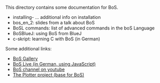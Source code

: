 This directory contains some documentation for BoS. 
* installing- ... additional info on installation 
* bos_en_2: slides from a talk about BoS
* BoSL commands: list of advanced commands in the boS Language
* BoSBlueJ: using BoS from BlueJ
* c-skript: learning C with BoS (in German)

Some additional links:
* [BoS Gallery](https://hosting.iem.thm.de/user/euler/gallery2/index.php?inhalt=home "some screenshots from BoS projects")
* [BoS Live (in German, using JavaScript)](https://hosting.iem.thm.de/user/euler/gallery2/index.php?inhalt=live "first live version")
* [BoS channel on youtube](https://www.youtube.com/channel/UCElCYEug97vk-LvFMI6k3ow/videos "some videos")
* [The Plotter project (base for BoS)](https://hosting.iem.thm.de/user/euler/plotter/index.php "plotter docu")

